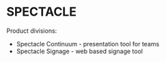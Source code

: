SPECTACLE
=========

Product divisions:

* Spectacle Continuum - presentation tool for teams
* Spectacle Signage - web based signage tool
